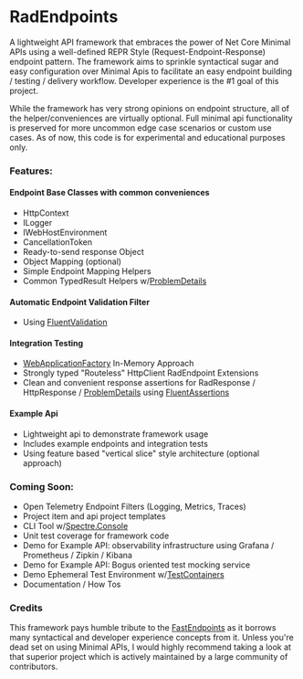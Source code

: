 # RadEndpoints
A lightweight API framework that embraces the power of Net Core Minimal APIs using a well-defined REPR Style (Request-Endpoint-Response) endpoint pattern.  The framework aims to sprinkle syntactical sugar and easy configuration over Minimal Apis to facilitate an easy endpoint building / testing / delivery workflow. Developer experience is the #1 goal of this project.

While the framework has very strong opinions on endpoint structure, all of the helper/conveniences are virtually optional. Full minimal api functionality is preserved for more uncommon edge case scenarios or custom use cases.  As of now, this code is for experimental and educational purposes only. 

### Features:
#### Endpoint Base Classes with common conveniences
- HttpContext
- ILogger<EndpointName>
- IWebHostEnvironment
- CancellationToken
- Ready-to-send response Object
- Object Mapping (optional)
- Simple Endpoint Mapping Helpers
- Common TypedResult Helpers w/[ProblemDetails](https://learn.microsoft.com/en-us/dotnet/api/microsoft.aspnetcore.mvc.problemdetails?view=aspnetcore-8.0)
#### Automatic Endpoint Validation Filter
- Using [FluentValidation](https://docs.fluentvalidation.net/en/latest/)
#### Integration Testing
- [WebApplicationFactory](https://learn.microsoft.com/en-us/aspnet/core/test/integration-tests?view=aspnetcore-8.0) In-Memory Approach
- Strongly typed "Routeless" HttpClient RadEndpoint Extensions
- Clean and convenient response assertions for RadResponse / HttpResponse / [ProblemDetails](https://learn.microsoft.com/en-us/dotnet/api/microsoft.aspnetcore.mvc.problemdetails?view=aspnetcore-8.0) using [FluentAssertions](https://fluentassertions.com/introduction)
#### Example Api
- Lightweight api to demonstrate framework usage
- Includes example endpoints and integration tests
- Using feature based "vertical slice" style architecture (optional approach)
### Coming Soon:
- Open Telemetry Endpoint Filters (Logging, Metrics, Traces)
- Project item and api project templates
- CLI Tool w/[Spectre.Console](https://spectreconsole.net/)
- Unit test coverage for framework code
- Demo for Example API: observability infrastructure using Grafana / Prometheus / Zipkin / Kibana
- Demo for Example API: Bogus oriented test mocking service
- Demo Ephemeral Test Environment w/[TestContainers](https://testcontainers.com/) 
- Documentation / How Tos

### Credits
This framework pays humble tribute to the [FastEndpoints](https://fast-endpoints.com/) as it borrows many syntactical and developer experience concepts from it.  Unless you're dead set on using Minimal APIs, I would highly recommend taking a look at that superior project which is actively maintained by a large community of contributors.
